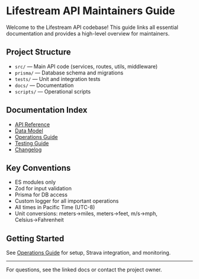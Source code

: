 # Lifestream API Maintainers Guide

Welcome to the Lifestream API codebase! This guide links all essential documentation and provides a high-level overview for maintainers.

## Project Structure
- `src/` — Main API code (services, routes, utils, middleware)
- `prisma/` — Database schema and migrations
- `tests/` — Unit and integration tests
- `docs/` — Documentation
- `scripts/` — Operational scripts

## Documentation Index
- [API Reference](./API_REFERENCE.md)
- [Data Model](./DATA_MODEL.md)
- [Operations Guide](./OPERATIONS.md)
- [Testing Guide](./TESTING.md)
- [Changelog](../CHANGELOG.md)

## Key Conventions
- ES modules only
- Zod for input validation
- Prisma for DB access
- Custom logger for all important operations
- All times in Pacific Time (UTC-8)
- Unit conversions: meters→miles, meters→feet, m/s→mph, Celsius→Fahrenheit

## Getting Started
See [Operations Guide](./OPERATIONS.md) for setup, Strava integration, and monitoring.

---

For questions, see the linked docs or contact the project owner.
